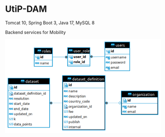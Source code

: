 # UtiP-DAM

Tomcat 10, Spring Boot 3, Java 17, MySQL 8

Backend services for Mobility

![alt text](https://raw.githubusercontent.com/janine-cs/UtiP-DAM/c81d9c9fd48813e39191b316065e4f23b86e2d58/Mobility/src/main/resources/utip_dam.png)
